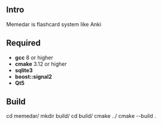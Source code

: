 ## Intro
Memedar is flashcard system like Anki

## Required
- **gcc** 8 or higher
- **cmake** 3.12 or higher
- **sqlite3**
- **boost::signal2**
- **Qt5**

## Build
    
   cd memedar/
   mkdir build/
   cd build/
   cmake ../
   cmake --build .
